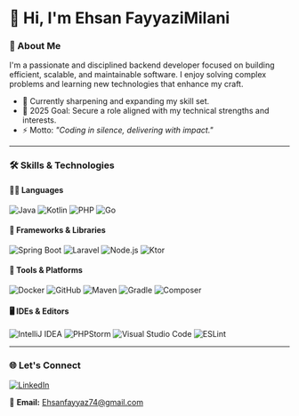 # 👋 Hi, I'm Ehsan FayyaziMilani

### 🚀 About Me

I'm a passionate and disciplined backend developer focused on building efficient, scalable, and maintainable software. I enjoy solving complex problems and learning new technologies that enhance my craft.

- 🌱 Currently sharpening and expanding my skill set.
- 🎯 2025 Goal: Secure a role aligned with my technical strengths and interests.
- ⚡ Motto: *"Coding in silence, delivering with impact."*

---

### 🛠️ Skills & Technologies

#### 🧑‍💻 **Languages**
![Java](https://img.shields.io/badge/-Java-007396?style=for-the-badge&logo=java&logoColor=white)
![Kotlin](https://img.shields.io/badge/-Kotlin-7F52B0?style=for-the-badge&logo=kotlin&logoColor=white)
![PHP](https://img.shields.io/badge/-PHP-777BB4?style=for-the-badge&logo=php&logoColor=white)
![Go](https://img.shields.io/badge/-Go-00ADD8?style=for-the-badge&logo=go&logoColor=white)

#### 🚀 **Frameworks & Libraries**
![Spring Boot](https://img.shields.io/badge/-Spring_Boot-6DB33F?style=for-the-badge&logo=spring-boot&logoColor=white)
![Laravel](https://img.shields.io/badge/-Laravel-FF2D20?style=for-the-badge&logo=laravel&logoColor=white)
![Node.js](https://img.shields.io/badge/-Node.js-339933?style=for-the-badge&logo=node.js&logoColor=white)
![Ktor](https://img.shields.io/badge/-Ktor-3DDC84?style=for-the-badge&logo=ktor&logoColor=black)

#### 🧰 **Tools & Platforms**
![Docker](https://img.shields.io/badge/-Docker-2496ED?style=for-the-badge&logo=docker&logoColor=white)
![GitHub](https://img.shields.io/badge/-GitHub-181717?style=for-the-badge&logo=github)
![Maven](https://img.shields.io/badge/-Maven-C71A36?style=for-the-badge&logo=apache-maven&logoColor=white)
![Gradle](https://img.shields.io/badge/-Gradle-02303A?style=for-the-badge&logo=gradle&logoColor=white)
![Composer](https://img.shields.io/badge/-Composer-885630?style=for-the-badge&logo=composer&logoColor=white)

#### 🖥️ **IDEs & Editors**
![IntelliJ IDEA](https://img.shields.io/badge/-IntelliJ_IDEA-000000?style=for-the-badge&logo=intellij-idea&logoColor=white)
![PHPStorm](https://img.shields.io/badge/-PHPStorm-000000?style=for-the-badge&logo=phpstorm&logoColor=white)
![Visual Studio Code](https://img.shields.io/badge/-VS_Code-007ACC?style=for-the-badge&logo=visual-studio-code&logoColor=white)
![ESLint](https://img.shields.io/badge/-ESLint-4B32C3?style=for-the-badge&logo=eslint&logoColor=white)

---

### 🌐 Let's Connect

[![LinkedIn](https://img.shields.io/badge/-LinkedIn-blue?style=for-the-badge&logo=linkedin)](https://linkedin.com/in/ehsanfaiyazimilani)

📧 **Email:** Ehsanfayyaz74@gmail.com
